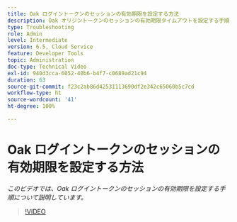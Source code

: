 ```yaml
---
title: Oak ログイントークンのセッションの有効期限を設定する方法
description: Oak オリジントークンのセッションの有効期限タイムアウトを設定する手順
type: Troubleshooting
role: Admin
level: Intermediate
version: 6.5, Cloud Service
feature: Developer Tools
topic: Administration
doc-type: Technical Video
exl-id: 940d3cca-6052-40b6-b4f7-c0689ad21c94
duration: 63
source-git-commit: f23c2ab86d42531113690df2e342c65060b5c7cd
workflow-type: ht
source-wordcount: '41'
ht-degree: 100%

---
```


# Oak ログイントークンのセッションの有効期限を設定する方法

*このビデオでは、Oak ログイントークンのセッションの有効期限を設定する手順について説明しています。*

>[!VIDEO](https://video.tv.adobe.com/v/335468?quality=12&learn=on)
